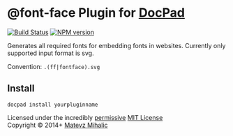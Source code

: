 # @font-face Plugin for [DocPad](http://docpad.org)

[![Build Status](https://secure.travis-ci.org/matevzmihalic/docpad-plugin-fontface.png?branch=master)](http://travis-ci.org/matevzmihalic/docpad-plugin-fontface "Check this project's build status on TravisCI")
[![NPM version](https://badge.fury.io/js/docpad-plugin-fontface.png)](https://npmjs.org/package/docpad-plugin-fontface "View this project on NPM")

Generates all required fonts for embedding fonts in websites.
Currently only supported input format is svg.

Convention:  `.(ff|fontface).svg`



## Install

```
docpad install yourpluginname
```


Licensed under the incredibly [permissive](http://en.wikipedia.org/wiki/Permissive_free_software_licence) [MIT License](http://creativecommons.org/licenses/MIT/)
<br/>Copyright &copy; 2014+ [Matevz Mihalic](https://github.com/matevzmihalic)